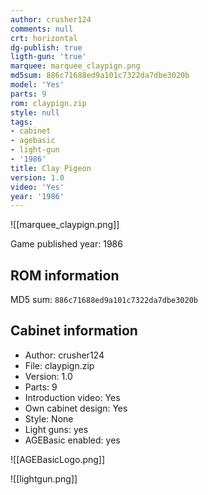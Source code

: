 ```yaml
---
author: crusher124
comments: null
crt: horizontal
dg-publish: true
ligth-gun: 'true'
marquee: marquee_claypign.png
md5sum: 886c71688ed9a101c7322da7dbe3020b
model: 'Yes'
parts: 9
rom: claypign.zip
style: null
tags:
- cabinet
- agebasic
- light-gun
- '1986'
title: Clay Pigeon
version: 1.0
video: 'Yes'
year: '1986'
---
```


![[marquee_claypign.png]]

Game published year: 1986

## ROM information

MD5 sum: `886c71688ed9a101c7322da7dbe3020b` 

## Cabinet information

- Author: crusher124
- File: claypign.zip
- Version: 1.0
- Parts: 9
- Introduction video: Yes
- Own cabinet design: Yes
- Style: None
- Light guns: yes
- AGEBasic enabled: yes

![[AGEBasicLogo.png]]
 
![[lightgun.png]]
 
